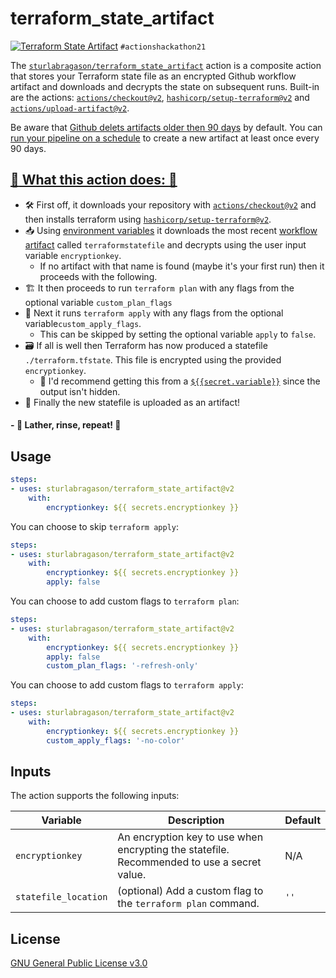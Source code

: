 # terraform_state_artifact 
[![Terraform State Artifact](https://github.com/sturlabragason/terraform_state_artifact/actions/workflows/terraform.yml/badge.svg)](https://github.com/sturlabragason/terraform_state_artifact/actions/workflows/terraform.yml)
  `#actionshackathon21`

The [`sturlabragason/terraform_state_artifact`](https://github.com/sturlabragason/terraform_state_artifact) action is a composite action that stores your Terraform state file as an encrypted Github workflow artifact and downloads and decrypts the state on subsequent runs. Built-in are the actions: [`actions/checkout@v2`](https://github.com/actions/checkout), [`hashicorp/setup-terraform@v2`](https://github.com/hashicorp/setup-terraform) and [`actions/upload-artifact@v2`](https://github.com/actions/upload-artifact).

Be aware that [Github delets artifacts older then 90 days](https://docs.github.com/en/organizations/managing-organization-settings/configuring-the-retention-period-for-github-actions-artifacts-and-logs-in-your-organization) by default. You can [run your pipeline on a schedule](https://docs.github.com/en/actions/learn-github-actions/events-that-trigger-workflows#scheduled-events) to create a new artifact at least once every 90 days.

## [:rocket: What this action does: :rocket:](https://dev.to/sturlabragason/terraformstateartifact-github-action-keeping-the-statefile-with-to-your-code-4d3b)

- 🛠️ First off, it downloads your repository with [`actions/checkout@v2`](https://github.com/actions/checkout) and then installs terraform using [`hashicorp/setup-terraform@v2`](https://github.com/hashicorp/setup-terraform).
- :inbox_tray: Using [environment variables](https://docs.github.com/en/actions/learn-github-actions/environment-variables) it downloads the most recent [workflow artifact](https://docs.github.com/en/actions/advanced-guides/storing-workflow-data-as-artifacts) called `terraformstatefile` and decrypts using the user input variable `encryptionkey`.
  - If no artifact with that name is found (maybe it's your first run) then it proceeds with the following.
- :building_construction: It then proceeds to run `terraform plan` with any flags from the optional variable `custom_plan_flags`
- 🏢 Next it runs `terraform apply` with any flags from the optional variable`custom_apply_flags`.
  - This can be skipped by setting the optional variable `apply` to `false`.
- 🗃️ If all is well then Terraform has now produced a statefile `./terraform.tfstate`. This file is encrypted using the provided `encryptionkey`.
    - 🤫 I'd recommend getting this from a [`${{secret.variable}}`](https://docs.github.com/en/actions/security-guides/encrypted-secrets) since the output isn't hidden.
- 💾 Finally the new statefile is uploaded as an artifact!
#### - :tada: Lather, rinse, repeat! :tada:


## Usage

```yaml
steps:
- uses: sturlabragason/terraform_state_artifact@v2
    with:
        encryptionkey: ${{ secrets.encryptionkey }}
```

You can choose to skip `terraform apply`:

```yaml
steps:
- uses: sturlabragason/terraform_state_artifact@v2
    with:
        encryptionkey: ${{ secrets.encryptionkey }}
        apply: false
```

You can choose to add custom flags to `terraform plan`:

```yaml
steps:
- uses: sturlabragason/terraform_state_artifact@v2
    with:
        encryptionkey: ${{ secrets.encryptionkey }}
        apply: false
        custom_plan_flags: '-refresh-only'
```

You can choose to add custom flags to `terraform apply`:

```yaml
steps:
- uses: sturlabragason/terraform_state_artifact@v2
    with:
        encryptionkey: ${{ secrets.encryptionkey }}
        custom_apply_flags: '-no-color'
```

## Inputs

The action supports the following inputs:

| Variable        | Description                                                                                                                             | Default |
|-----------------|-----------------------------------------------------------------------------------------------------------------------------------------|---------|
| `encryptionkey` | An encryption key to use when encrypting the statefile. Recommended to use a secret value.                                              |   N/A   |
| `statefile_location`         | (optional) Add a custom flag to the `terraform plan` command.               | `''`  |

## License

[GNU General Public License v3.0](https://github.com/sturlabragason/terraform_state_artifact/blob/main/LICENSE)
